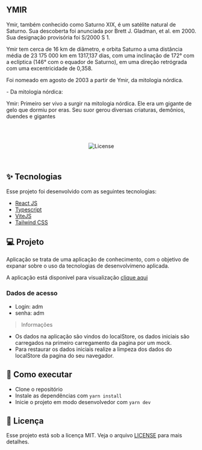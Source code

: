 
## YMIR
Ymir, também conhecido como Saturno XIX, é um satélite natural de Saturno. Sua descoberta foi anunciada por Brett J. Gladman, et al. em 2000. Sua designação provisória foi S/2000 S 1.

Ymir tem cerca de 16 km de diâmetro, e orbita Saturno a uma distância média de 23 175 000 km em 1317,137 dias, com uma inclinação de 172° com a eclíptica (146° com o equador de Saturno), em uma direção retrógrada com uma excentricidade de 0,358.

Foi nomeado em agosto de 2003 a partir de Ymir, da mitologia nórdica.

\- Da mitologia nórdica:

Ymir: Primeiro ser vivo a surgir na mitologia nórdica. Ele era um gigante de gelo que dormiu por eras. Seu suor gerou diversas criaturas, demônios, duendes e gigantes

<br><br>

<p align="center">
  <img alt="License" src="https://img.shields.io/static/v1?label=license&message=MIT&color=32B768&labelColor=000000">

</p>

<br>

## ✨ Tecnologias

Esse projeto foi desenvolvido com as seguintes tecnologias:

- [React JS](https://pt-br.reactjs.org/)
- [Typescript](https://www.typescriptlang.org/)
- [ViteJS](https://vitejs.dev/)
- [Tailwind CSS](https://tailwindcss.com/)

## 💻 Projeto

Aplicação se trata de uma aplicação de conhecimento, com o objetivo de expanar sobre o uso da tecnologias de desenvolvimeno aplicada.

A aplicação está disponivel para visualização [clique aqui](https://ymir.arpdev.com.br/)

### Dados de acesso
- Login: adm
- senha: adm

> Informações
- Os dados na aplicação são vindos do localStore, os dados iniciais são carregados na primeiro carregamento da pagina por um mock.
- Para restaurar os dados iniciais realize a limpeza dos dados do localStore da pagina do seu navegador.

## 🚀 Como executar

- Clone o repositório
- Instale as dependências com `yarn install`
- Inicie o projeto em modo desenvolvedor com `yarn dev`

## 📄 Licença

Esse projeto está sob a licença MIT. Veja o arquivo [LICENSE](LICENSE.md) para mais detalhes.

